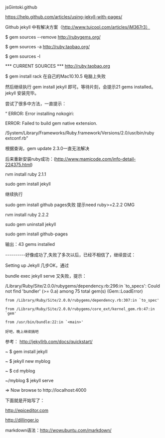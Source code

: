 jsGintoki.github

https://help.github.com/articles/using-jekyll-with-pages/


 Github jekyll 中有解决方案（http://www.tuicool.com/articles/jM367r3）
 

$ gem sources --remove http://rubygems.org/

$ gem sources -a http://ruby.taobao.org/

$ gem sources -l

*** CURRENT SOURCES ***
http://ruby.taobao.org    

$ gem install rack   在自己的Mac10.10.5 电脑上失败

然后继续执行 gem install jekyll 即可。等待片刻，会提示21 gems installed。jekyll 安装完毕。

尝试了很多中方法，一直提示：

“
ERROR: Error installing nokogiri:

ERROR: Failed to build gem native extension.

/System/Library/Frameworks/Ruby.framework/Versions/2.0/usr/bin/ruby extconf.rb”

根据查询，gem update 2.3.0一直无法解决

后来重新安装ruby成功：(http://www.mamicode.com/info-detail-224375.html)

rvm install ruby 2.1.1

 sudo gem install jekyll
 
 继续执行 
 
 sudo gem install github pages失败 提示need ruby>=2.2.2 OMG
 
 rvm install ruby 2.2.2
 
 sudo gem uninstall jekyll
 
 sudo gem install github-pages

 输出：43 gems installed
 
----------好像成功了,失败了多次以后，已经不相信了，继续尝试：

Setting up Jekyll 几步OK，通过

bundle exec jekyll serve 又失败，提示：

/Library/Ruby/Site/2.0.0/rubygems/dependency.rb:296:in `to_specs': Could not find 'bundler' (>= 0.a) among 75 total gem(s) (Gem::LoadError)

	from /Library/Ruby/Site/2.0.0/rubygems/dependency.rb:307:in `to_spec'
	
	from /Library/Ruby/Site/2.0.0/rubygems/core_ext/kernel_gem.rb:47:in `gem'
	
	from /usr/bin/bundle:22:in `<main>'
	
	好吧，晚上继续搞吧
	
参考：	http://jekyllrb.com/docs/quickstart/

~ $ gem install jekyll

~ $ jekyll new myblog

~ $ cd myblog

~/myblog $ jekyll serve

=> Now browse to http://localhost:4000

下面就是开始写了：

http://epiceditor.com

http://dillinger.io

markdown语法：http://wowubuntu.com/markdown/





